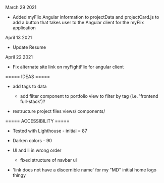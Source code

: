 March 29 2021

- Added myFlix Angular information to projectData and projectCard.js to add a button that takes user to the Angular client for the myFlix application

April 13 2021

- Update Resume

April 22 2021

- Fix alternate site link on myFightFlix for angular client

===== IDEAS =====

- add tags to data

  - add filter component to portfolio view to filter by tag (i.e. 'frontend full-stack')?

- restructure project files
  views/
  components/

===== ACCESSIBILITY =====

- Tested with Lighthouse - initial = 87

- Darken colors - 90

- Ul and li in wrong order

  - fixed structure of navbar ul

- 'link does not have a discernible name'
  for my "MD" initial home logo thingy
